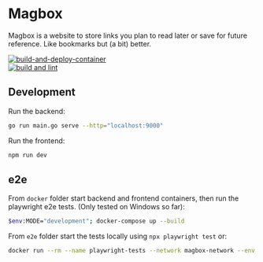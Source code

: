 # Magbox

Magbox is a website to store links you plan to read later or save for future reference. Like bookmarks but (a bit) better.

[![build-and-deploy-container](https://github.com/TimHi/magbox/actions/workflows/build-container.yaml/badge.svg)](https://github.com/TimHi/magbox/actions/workflows/build-container.yaml)  
[![build and lint](https://github.com/TimHi/magbox/actions/workflows/lint.yaml/badge.svg)](https://github.com/TimHi/magbox/actions/workflows/lint.yaml)  

## Development

Run the backend:

```bash
go run main.go serve --http="localhost:9000"
```

Run the frontend:

```bash
npm run dev
```

## e2e

From `docker` folder start backend and frontend containers, then run the playwright e2e tests.
(Only tested on Windows so far):
```bash
$env:MODE="development"; docker-compose up --build
```

From `e2e` folder start the tests locally using `npx playwright test` or:
```bash
docker run --rm --name playwright-tests --network magbox-network --env CI=true --entrypoint npx mcr.microsoft.com/playwright:latest playwright test

```
